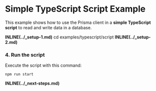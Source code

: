 # Simple TypeScript Script Example

This example shows how to use the Prisma client in a **simple TypeScript script** to read and write data in a database.

**INLINE(../\_setup-1.md)**
cd examples/typescript/script
**INLINE(../\_setup-2.md)**

### 4. Run the script

Execute the script with this command:

```
npm run start
```

**INLINE(../\_next-steps.md)**
